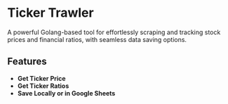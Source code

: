 # Ticker Trawler

A powerful Golang-based tool for effortlessly scraping and tracking stock prices and financial ratios, with seamless data saving options.

## Features

- **Get Ticker Price**
- **Get Ticker Ratios**
- **Save Locally or in Google Sheets**